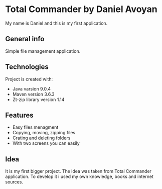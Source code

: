 # Total Commander by Daniel Avoyan

My name is Daniel and this is my first application.

## General info

Simple file management application.

## Technologies

Project is created with:
* Java varsion 9.0.4
* Maven version 3.6.3
* Zt-zip library version 1.14

## Features

* Easy files menagment
* Copying, moving, zipping files
* Crating and deleting folders
* With two screens you can easily 

## Idea

It is my first bigger project. The idea was taken from Total Commander application. To develop it i used my own knowledge, books and internet sources.

